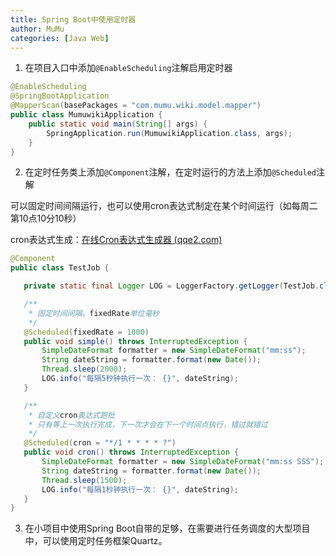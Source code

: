```yaml
---
title: Spring Boot中使用定时器
author: MuMu
categories: [Java Web]
---
```


1. 在项目入口中添加`@EnableScheduling`注解启用定时器

```java
@EnableScheduling
@SpringBootApplication
@MapperScan(basePackages = "com.mumu.wiki.model.mapper")
public class MumuwikiApplication {
    public static void main(String[] args) {
        SpringApplication.run(MumuwikiApplication.class, args);
    }
}
```

2. 在定时任务类上添加`@Component`注解，在定时运行的方法上添加`@Scheduled`注解

可以固定时间间隔运行，也可以使用cron表达式制定在某个时间运行（如每周二第10点10分10秒）

cron表达式生成：[在线Cron表达式生成器 (qqe2.com)](https://cron.qqe2.com/)

```java
@Component
public class TestJob {

   private static final Logger LOG = LoggerFactory.getLogger(TestJob.class);

   /**
    * 固定时间间隔，fixedRate单位毫秒
    */
   @Scheduled(fixedRate = 1000)
   public void simple() throws InterruptedException {
       SimpleDateFormat formatter = new SimpleDateFormat("mm:ss");
       String dateString = formatter.format(new Date());
       Thread.sleep(2000);
       LOG.info("每隔5秒钟执行一次： {}", dateString);
   }

   /**
    * 自定义cron表达式跑批
    * 只有等上一次执行完成，下一次才会在下一个时间点执行，错过就错过
    */
   @Scheduled(cron = "*/1 * * * * ?")
   public void cron() throws InterruptedException {
       SimpleDateFormat formatter = new SimpleDateFormat("mm:ss SSS");
       String dateString = formatter.format(new Date());
       Thread.sleep(1500);
       LOG.info("每隔1秒钟执行一次： {}", dateString);
   }
}
```

3. 在小项目中使用Spring Boot自带的足够，在需要进行任务调度的大型项目中，可以使用定时任务框架Quartz。